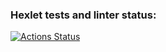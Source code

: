 ### Hexlet tests and linter status:
[![Actions Status](https://github.com/mikhailrezchikov/java-project-61/actions/workflows/hexlet-check.yml/badge.svg)](https://github.com/mikhailrezchikov/java-project-61/actions)